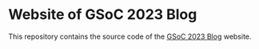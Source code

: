 # Website of GSoC 2023 Blog

This repository contains the source code of the [GSoC 2023 Blog](uiyuxie.github.io) website.
